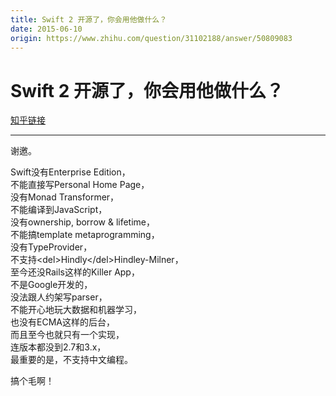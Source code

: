 ```yaml
---
title: Swift 2 开源了，你会用他做什么？
date: 2015-06-10
origin: https://www.zhihu.com/question/31102188/answer/50809083
---
```

# Swift 2 开源了，你会用他做什么？

[知乎链接](https://www.zhihu.com/question/31102188/answer/50809083)

---------

<span class="RichText ztext CopyrightRichText-richText" itemprop="text"><p>谢邀。</p><p>Swift没有Enterprise Edition，<br>不能直接写Personal Home Page，<br>没有Monad Transformer，<br>不能编译到JavaScript，<br>没有ownership, borrow &amp; lifetime，<br>不能搞template metaprogramming，<br>没有TypeProvider，<br>不支持&lt;del&gt;Hindly&lt;/del&gt;Hindley-Milner，<br>至今还没Rails这样的Killer App，<br>不是Google开发的，<br>没法跟人约架写parser，<br>不能开心地玩大数据和机器学习，<br>也没有ECMA这样的后台，<br>而且至今也就只有一个实现，<br>连版本都没到2.7和3.x，<br>最重要的是，不支持中文编程。</p>搞个毛啊！</span>